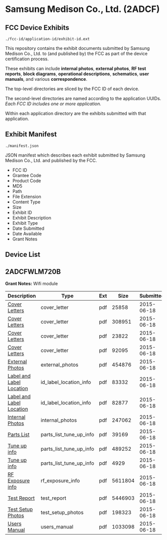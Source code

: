 # Samsung Medison Co., Ltd. (2ADCF)
## FCC Device Exhibits

```
./fcc-id/application-id/exhibit-id.ext
```

This repository contains the exhibit documents submitted by Samsung Medison Co., Ltd. to (and published by) the FCC as part of the device certification process.

These exhibits can include **internal photos**, **external photos**, **RF test reports**, **block diagrams**, **operational descriptions**, **schematics**, **user manuals**, and various **correspondence**.

The top-level directories are sliced by the FCC ID of each device.

The second-level directories are named according to the application UUIDs. *Each FCC ID includes one or more application.*

Within each application directory are the exhibits submitted with that application. 

## Exhibit Manifest

```
./manifest.json
```

JSON manifest which describes each exhibit submitted by Samsung Medison Co., Ltd. and published by the FCC.

- FCC ID
- Grantee Code
- Product Code
- MD5
- Path
- File Extension
- Content Type
- Size
- Exhibit ID
- Exhibit Description
- Exhibit Type
- Date Submitted
- Date Available
- Grant Notes

## Device List
## 2ADCFWLM720B
**Grant Notes:** Wifi module

| Description | Type | Ext | Size | Submitted | Available |
| ----------- | ---- | --- | ---- | --------- | --------- |
| [Cover Letters](2ADCFWLM720B/20ff47ed4c1e97d828aa20ac151b71f8/2652408.pdf) | cover_letter | pdf | 25858 | 2015-06-18 | 2015-06-19 |
| [Cover Letters](2ADCFWLM720B/20ff47ed4c1e97d828aa20ac151b71f8/2652409.pdf) | cover_letter | pdf | 308951 | 2015-06-18 | 2015-06-19 |
| [Cover Letters](2ADCFWLM720B/20ff47ed4c1e97d828aa20ac151b71f8/2652410.pdf) | cover_letter | pdf | 23822 | 2015-06-18 | 2015-06-19 |
| [Cover Letters](2ADCFWLM720B/20ff47ed4c1e97d828aa20ac151b71f8/2652411.pdf) | cover_letter | pdf | 92095 | 2015-06-18 | 2015-06-19 |
| [External Photos](2ADCFWLM720B/20ff47ed4c1e97d828aa20ac151b71f8/2652412.pdf) | external_photos | pdf | 454876 | 2015-06-18 | 2015-06-19 |
| [Label and Label Location](2ADCFWLM720B/20ff47ed4c1e97d828aa20ac151b71f8/2652414.pdf) | id_label_location_info | pdf | 83332 | 2015-06-18 | 2015-06-19 |
| [Label and Label Location](2ADCFWLM720B/20ff47ed4c1e97d828aa20ac151b71f8/2652415.pdf) | id_label_location_info | pdf | 82877 | 2015-06-18 | 2015-06-19 |
| [Internal Photos](2ADCFWLM720B/20ff47ed4c1e97d828aa20ac151b71f8/2652413.pdf) | internal_photos | pdf | 247062 | 2015-06-18 | 2015-12-15 |
| [Parts List](2ADCFWLM720B/20ff47ed4c1e97d828aa20ac151b71f8/2652419.pdf) | parts_list_tune_up_info | pdf | 39169 | 2015-06-18 | 2015-06-19 |
| [Tune up info](2ADCFWLM720B/20ff47ed4c1e97d828aa20ac151b71f8/2652451.pdf) | parts_list_tune_up_info | pdf | 489252 | 2015-06-18 | 2015-06-19 |
| [Tune up info](2ADCFWLM720B/20ff47ed4c1e97d828aa20ac151b71f8/2652452.pdf) | parts_list_tune_up_info | pdf | 4929 | 2015-06-18 | 2015-06-19 |
| [RF Exposure info](2ADCFWLM720B/20ff47ed4c1e97d828aa20ac151b71f8/2652446.pdf) | rf_exposure_info | pdf | 5611804 | 2015-06-18 | 2015-06-19 |
| [Test Report](2ADCFWLM720B/20ff47ed4c1e97d828aa20ac151b71f8/2652450.pdf) | test_report | pdf | 5446903 | 2015-06-18 | 2015-06-19 |
| [Test Setup Photos](2ADCFWLM720B/20ff47ed4c1e97d828aa20ac151b71f8/2652449.pdf) | test_setup_photos | pdf | 198323 | 2015-06-18 | 2015-12-15 |
| [Users Manual](2ADCFWLM720B/20ff47ed4c1e97d828aa20ac151b71f8/2652453.pdf) | users_manual | pdf | 1033098 | 2015-06-18 | 2015-12-15 |
